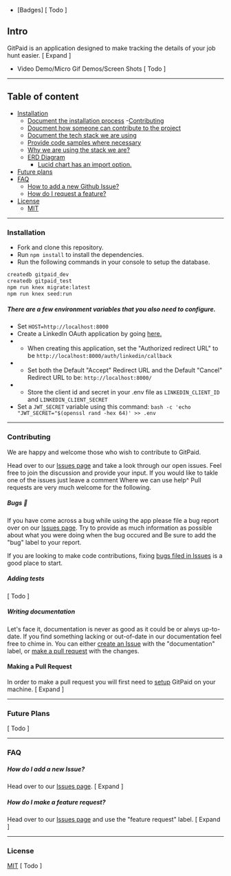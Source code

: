 - [Badges] [ Todo ]

## Intro
GitPaid is an application designed to make tracking the details of your job hunt easier. [ Expand ]

- Video Demo/Micro Gif Demos/Screen Shots [ Todo ]

<hr />

## Table of content

- [Installation](#installation)
  - [Document the installation process](#)
-[Contributing](#contributing)
  - [Doucment how someone can contribute to the project](#)
  - [Document the tech stack we are using](#)
  - [Provide code samples where necessary](#)
  - [Why we are using the stack we are?](#)
  - [ERD Diagram](#)
    - [Lucid chart has an import option.](#)
- [Future plans](#future-pans)
- [FAQ](#faq)
  - [How to add a new Github Issue?](#)
  - [How do I request a feature?](#)
- [License](#license)
  - [MIT](#)

<hr />

### Installation

- Fork and clone this repository.
- Run `npm install` to install the dependencies.
- Run the following commands in your console to setup the database.
```bash
createdb gitpaid_dev
createdb gitpaid_test
npm run knex migrate:latest
npm run knex seed:run
```
##### There are a few environment variables that you also need to configure.
- Set `HOST=http://localhost:8000`
- Create a LinkedIn OAuth application by going [here.](https://www.linkedin.com/developer/apps)
- - When creating this application, set the "Authorized redirect URL" to be `http://localhost:8000/auth/linkedin/callback`
- - Set both the Default "Accept" Redirect URL and the Default "Cancel" Redirect URL to be: `http://localhost:8000/`
- - Store the client id and secret in your .env file as `LINKEDIN_CLIENT_ID` and `LINKEDIN_CLIENT_SECRET`
- Set a `JWT_SECRET` variable using this command: `bash -c 'echo "JWT_SECRET="$(openssl rand -hex 64)' >> .env`

<hr />

### Contributing
We are happy and welcome those who wish to contribute to GitPaid.

Head over to our [Issues page](https://github.com/andotherthings/git-paid/issues) and take a look through our open issues.
Feel free to join the discussion and provide your input. If you would like to takle one of the issues just leave a comment Where we can use help^ Pull requests are very much welcome for the following.

##### Bugs 🐞

If you have come across a bug while using the app please file a bug report over on our [Issues page](https://github.com/andotherthings/git-paid/issues).
Try to provide as much information as possible about what you were doing when the bug occured and Be sure to add the "bug" label to your report.

If you are looking to make code contributions, fixing [bugs filed in Issues](https://github.com/andotherthings/git-paid/issues?q=is%3Aopen+is%3Aissue+label%3Abug) is a good place to start.

##### Adding tests

[ Todo ]

##### Writing documentation

Let's face it, documentation is never as good as it could be or alwys up-to-date.
If you find something lacking or out-of-date in our documentation feel free to chime in.
You can either [create an Issue](#) with the "documentation" label, or [make a pull request](#making-a-pull-request) with the changes.

#### Making a Pull Request

In order to make a pull request you will first need to [setup](#installation) GitPaid on your machine.  [ Expand ]

<hr />

### Future Plans

[ Todo ]

<hr />

### FAQ

##### How do I add a new Issue?
Head over to our [Issues page](https://github.com/andotherthings/git-paid/issues).   [ Expand ]

##### How do I make a feature request?
Head over to our [Issues page](https://github.com/andotherthings/git-paid/issues) and use the "feature request" label.   [ Expand ]

<hr />

### License

[MIT](https://opensource.org/licenses/MIT) [ Todo ]
